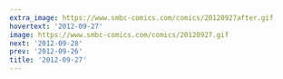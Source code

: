 ```yaml
---
extra_image: https://www.smbc-comics.com/comics/20120927after.gif
hovertext: '2012-09-27'
image: https://www.smbc-comics.com/comics/20120927.gif
next: '2012-09-28'
prev: '2012-09-26'
title: '2012-09-27'
---
```

